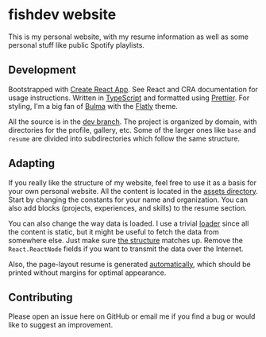 # fishdev website

This is my personal website, with my resume information as well as some personal stuff like public Spotify playlists.

## Development

Bootstrapped with [Create React App](https://github.com/facebook/create-react-app). See React and CRA documentation for usage instructions. Written in [TypeScript](https://typescriptlang.org) and formatted using [Prettier](https://prettier.io). For styling, I'm a big fan of [Bulma](https://bulma.io/) with the [Flatly](https://jenil.github.io/bulmaswatch/flatly/) theme.

All the source is in the [dev branch](https://github.com/fishdev/fishdev.github.io/tree/dev). The project is organized by domain, with directories for the profile, gallery, etc. Some of the larger ones like `base` and `resume` are divided into subdirectories which follow the same structure.

## Adapting

If you really like the structure of my website, feel free to use it as a basis for your own personal website. All the content is located in the [assets directory](https://github.com/fishdev/fishdev.github.io/tree/dev/src/assets/data). Start by changing the constants for your name and organization. You can also add blocks (projects, experiences, and skills) to the resume section.

You can also change the way data is loaded. I use a trivial [loader](https://github.com/fishdev/fishdev.github.io/blob/dev/src/data/util/loader.ts) since all the content is static, but it might be useful to fetch the data from somewhere else. Just make sure [the structure](https://github.com/fishdev/fishdev.github.io/blob/dev/src/data/interfaces/Data.ts) matches up. Remove the `React.ReactNode` fields if you want to transmit the data over the Internet.

Also, the page-layout resume is generated [automatically](https://fishdev.xyz/resume/printable), which should be printed without margins for optimal appearance.

## Contributing

Please open an issue here on GitHub or email me if you find a bug or would like to suggest an improvement.
